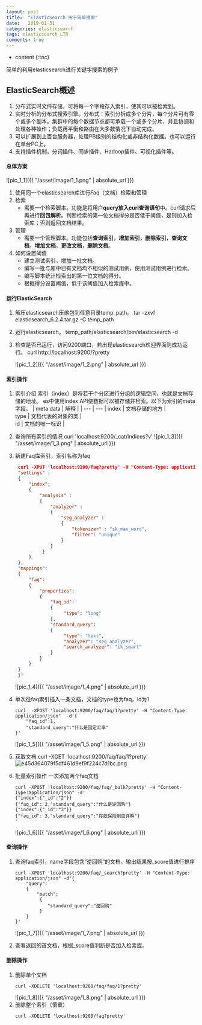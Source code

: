 ```yaml
---
layout: post
title:  "ElasticSearch 用于简单搜索"
date:   2019-01-31
categories: elasticsearch
tags: elasticsearch LTR
comments: true
---
```


* content
{:toc}

简单的利用elasticsearch进行关键字搜索的例子





## ElasticSearch概述
1. 分布式实时文件存储，可将每一个字段存入索引，使其可以被检索到。
2. 实时分析的分布式搜索引擎。分布式：索引分拆成多个分片，每个分片可有零个或多个副本。集群中的每个数据节点都可承载一个或多个分片，并且协调和处理各种操作；负载再平衡和路由在大多数情况下自动完成。
3. 可以扩展到上百台服务器，处理PB级别的结构化或非结构化数据。也可以运行在单台PC上。
4. 支持插件机制，分词插件、同步插件、Hadoop插件、可视化插件等。

#### 总体方案
![pic_1_1]({{ "/asset/image/1_1.png" | absolute_url }})
1. 使用同一个elasticsearch库进行Faq（文档）检索和管理
2. 检索
    - 需要一个检索脚本。功能是将用户**query放入curl查询语句**中。curl请求后再进行**回包解析**。判断检索的第一位文档得分是否低于阈值，是则加入检索库；否则返回文档结果。
3. 管理
    - 需要一个管理脚本。功能包括**查询索引**，**增加索引**，**删除索引**，**查询文档**，**增加文档**，**更改文档**，**删除文档**。
4. 如何设置阈值
    - 建立测试索引，增加一批文档。
    - 编写一批与库中已有文档均不相似的测试用例，使用测试用例进行检索。
    - 编写脚本统计检索出的第一位文档的得分。
    - 根据得分设置阈值，低于该阈值加入检索库中。
    

#### 运行ElasticSearch
1. 解压elasticsearch压缩包到任意目录temp_path。
   tar -zxvf elasticsearch_6.2.4.tar.gz -C temp_path
2. 运行elasticsearch。
   temp_path/elasticsearch/bin/elasticsearch -d
3. 检查是否已运行，访问9200端口，若出现elasticsearch欢迎界面则成功运行。
   curl http://localhost:9200/?pretty

   ![pic_1_2]({{ "/asset/image/1_2.png" | absolute_url }})
   
#### 索引操作
1. 索引介绍
索引（index）是将若干个分区进行分组的逻辑空间，也就是文档存储的地址。
es中使用index API使数据可以被存储并检索。以下为索引的meta字段。
    | meta data | 解释  | 
    | --- | --- |
    index | 文档存储的地方 |  
    type | 文档代表的对象的类 |  
    id | 文档的唯一标识 | 

2. 查询所有索引的情况
    curl 'localhost:9200/_cat/indices?v' 
    ![pic_1_3]({{ "/asset/image/1_3.png" | absolute_url }})
    
3. 新建Faq库索引，索引名称为faq
   ```json
    curl -XPUT 'localhost:9200/faq?pretty' -H "Content-Type: application/json" -d'{
    "settings" : 
    { 
        "index":
        {
            "analysis" : 
            { 
                "analyzer" : 
                { 
                    "seg_analyzer" : 
                    { 
                        "tokenizer" : "ik_max_word",
                        "filter": "unique"
                    }
                }
             }
        }
    },
    "mappings":
    {
        "faq":
        {
            "properties": 
            {
                "faq_id":
                {
                     "type": "long"
                },
                "standard_query": 
                { 
                     "type": "text",
                     "analyzer": "seg_analyzer",
                     "search_analyzer": "ik_smart"
                }
            }  
        }      
    }
    }'
    ```
    ![pic_1_4]({{ "/asset/image/1_4.png" | absolute_url }})
    
    
4. 单次往faq索引插入一条文档，文档的type也为faq，id为1
    ```shell    
    curl  -XPOST 'localhost:9200/faq/faq/1?pretty' -H "Content-Type: application/json"  -d'{
        "faq_id":1,
        "standard_query":"什么是固定汇率"
    }'
    ```
    ![pic_1_5]({{ "/asset/image/1_5.png" | absolute_url }})
    
5. 获取文档
    curl -XGET 'localhost:9200/faq/faq/1?pretty'
    ![e45d364079f5df461d9ef9f224c7d1bc.png](en-resource://database/8423:1) 
    
6. 批量索引操作 一次添加两个faq文档
    ```shell
    curl -XPOST 'localhost:9200/faq/faq/_bulk?pretty' -H "Content-Type:application/json" -d'
    {"index":{"_id":"2"}}
    {"faq_id": 2,"standard_query":"什么是逆回购"}
    {"index":{"_id":"3"}}
    {"faq_id": 3,"standard_query":"存款保险制度详解"}
    '
    ```
    ![pic_1_6]({{ "/asset/image/1_6.png" | absolute_url }})
    
#### 查询操作
1. 查询faq索引，name字段包含“逆回购”的文档，输出结果按_score值进行排序
    ```shell
    curl -XPOST 'localhost:9200/faq/_search?pretty' -H "Content-Type: application/json" -d'{
        "query":
        {
            "match": 
             {
                "standard_query":"逆回购"
             } 
        }
    }'
    ```
    ![pic_1_7]({{ "/asset/image/1_7.png" | absolute_url }})
    
2. 查看返回的首文档，根据_score值判断是否加入检索库。

#### 删除操作
1. 删除单个文档
    ```shell
    curl -XDELETE 'localhost:9200/faq/faq/1?pretty'
    ```
    ![pic_1_8]({{ "/asset/image/1_8.png" | absolute_url }})
2. 删除整个索引（慎重）
    ```shell
    curl -XDELETE 'localhost:9200/faq?pretty'
    ```

